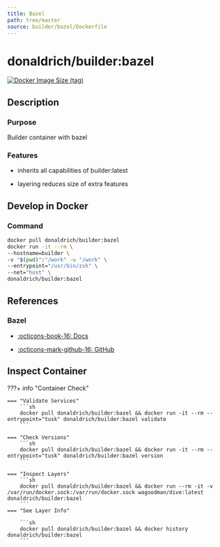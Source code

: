 ```yaml
---
title: Bazel
path: tree/master
source: builder/bazel/Dockerfile
---
```


# donaldrich/builder:bazel

[![Docker Image Size (tag)](https://img.shields.io/docker/image-size/donaldrich/builder/bazel?color=blue&label=size&logo=docker&style=flat-square)](https://hub.docker.com/r/donaldrich/builder/bazel)

## Description

### Purpose

Builder container with bazel

### Features

- inherits all capabilities of builder:latest

- layering reduces size of extra features

## Develop in Docker

### Command

```sh
docker pull donaldrich/builder:bazel
docker run -it --rm \
--hostname=builder \
-v "$(pwd)":"/work" -w "/work" \
--entrypoint="/usr/bin/zsh" \
--net="host" \
donaldrich/builder:bazel
```

## References

### Bazel

- [:octicons-book-16: Docs](https://docs.bazel.build)

- [:octicons-mark-github-16: GitHub](https://github.com/bazelbuild/bazel)

## Inspect Container

???+ info "Container Check"

    === "Validate Services"
        ```sh
        docker pull donaldrich/builder:bazel && docker run -it --rm --entrypoint="tusk" donaldrich/builder:bazel validate
        ```

    === "Check Versions"
        ```sh
        docker pull donaldrich/builder:bazel && docker run -it --rm --entrypoint="tusk" donaldrich/builder:bazel version
        ```

    === "Inspect Layers"
        ```sh
        docker pull donaldrich/builder:bazel && docker run --rm -it -v /var/run/docker.sock:/var/run/docker.sock wagoodman/dive:latest donaldrich/builder:bazel
        ```
    === "See Layer Info"

        ```sh
        docker pull donaldrich/builder:bazel && docker history donaldrich/builder:bazel
        ```
